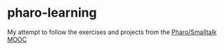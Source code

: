 # pharo-learning

My attempt to follow the exercises and projects from the [Pharo/Smalltalk MOOC](https://www.youtube.com/playlist?list=PL2okA_2qDJ-kCHVcNXdO5wsUZJCY31zwf)
